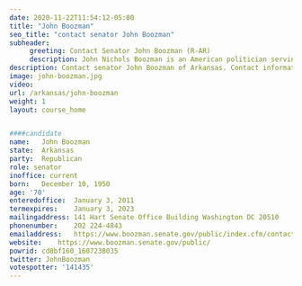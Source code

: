 ```yaml
---
date: 2020-11-22T11:54:12-05:00
title: "John Boozman"
seo_title: "contact senator John Boozman"
subheader:
     greeting: Contact Senator John Boozman (R-AR)
     description: John Nichols Boozman is an American politician serving as the senior United States senator from Arkansas, a seat that he was first elected to in 2010. A member of the Republican Party, he previously was the U.S. Representative for Arkansas's 3rd congressional district from 2001 to 2011.
description: Contact senator John Boozman of Arkansas. Contact information for John Boozman includes email address, phone number, and mailing address.
image: john-boozman.jpg
video: 
url: /arkansas/john-boozman
weight: 1
layout: course_home


####candidate
name:	John Boozman
state:	Arkansas
party:	Republican
role: senator
inoffice: current
born:	December 10, 1950
age: '70'
enteredoffice:	January 3, 2011
termexpires:	January 3, 2023
mailingaddress:	141 Hart Senate Office Building Washington DC 20510
phonenumber:	202 224-4843
emailaddress:	https://www.boozman.senate.gov/public/index.cfm/contact
website:	https://www.boozman.senate.gov/public/
powrid: cd8bf160_1607238035
twitter: JohnBoozman
votespotter: '141435'
---
```

